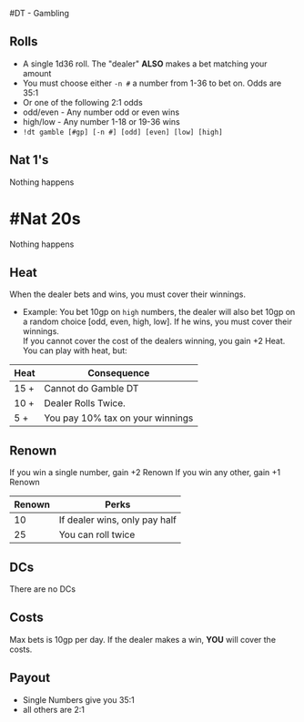 #DT - Gambling
## Rolls

* A single 1d36 roll. The "dealer" **ALSO** makes a bet matching your amount
* You must choose either `-n #` a number from 1-36 to bet on. Odds are 35:1
* Or one of the following 2:1 odds
* odd/even - Any number odd or even wins
* high/low - Any number 1-18 or 19-36 wins
* `!dt gamble [#gp] [-n #] [odd] [even] [low] [high]`


## Nat 1's
Nothing happens

# #Nat 20s
Nothing happens

## Heat
When the dealer bets and wins, you must cover their winnings. 
* Example: You bet 10gp on `high` numbers, the dealer will also bet 10gp on a random choice [odd, even, high, low]. If he wins, you must cover their winnings.  
If you cannot cover the cost of the dealers winning, you gain +2 Heat.
You can play with heat, but: 

| Heat | Consequence |
| ---- | ----------- |
| 15 + | Cannot do Gamble DT |
| 10 + | Dealer Rolls Twice. |
| 5 +  | You pay 10% tax on your winnings |

## Renown
If you win a single number, gain +2 Renown
If you win any other, gain +1 Renown

| Renown | Perks |
| ---- | ----------- |
| 10  | If dealer wins, only pay half |
| 25  | You can roll twice |

## DCs
There are no DCs

## Costs
Max bets is 10gp per day. If the dealer makes a win, **YOU** will cover the costs. 

## Payout
* Single Numbers give you 35:1
* all others are 2:1 
